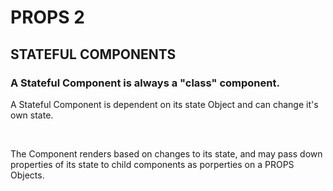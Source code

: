 # PROPS 2

## STATEFUL COMPONENTS

### A Stateful Component is always a "class" component.

<p>
A Stateful Component is dependent on its state Object and
can change it's own state.

</p>

<br>

<p>

The Component renders based on changes to its state, and may pass down properties of its state to child components as porperties on a PROPS Objects.

</p>
